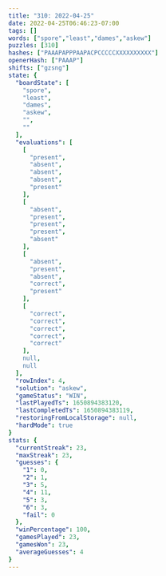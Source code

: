 ```yaml
---
title: "310: 2022-04-25"
date: 2022-04-25T06:46:23-07:00
tags: []
words: ["spore","least","dames","askew"]
puzzles: [310]
hashes: ["PAAAPAPPPAAPACPCCCCCXXXXXXXXXX"]
openerHash: ["PAAAP"]
shifts: ["gzsng"]
state: {
  "boardState": [
    "spore",
    "least",
    "dames",
    "askew",
    "",
    ""
  ],
  "evaluations": [
    [
      "present",
      "absent",
      "absent",
      "absent",
      "present"
    ],
    [
      "absent",
      "present",
      "present",
      "present",
      "absent"
    ],
    [
      "absent",
      "present",
      "absent",
      "correct",
      "present"
    ],
    [
      "correct",
      "correct",
      "correct",
      "correct",
      "correct"
    ],
    null,
    null
  ],
  "rowIndex": 4,
  "solution": "askew",
  "gameStatus": "WIN",
  "lastPlayedTs": 1650894383120,
  "lastCompletedTs": 1650894383119,
  "restoringFromLocalStorage": null,
  "hardMode": true
}
stats: {
  "currentStreak": 23,
  "maxStreak": 23,
  "guesses": {
    "1": 0,
    "2": 1,
    "3": 5,
    "4": 11,
    "5": 3,
    "6": 3,
    "fail": 0
  },
  "winPercentage": 100,
  "gamesPlayed": 23,
  "gamesWon": 23,
  "averageGuesses": 4
}
---
```


<!-- more -->
